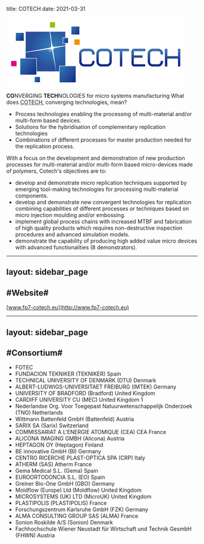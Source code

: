 title: COTECH
date: 2021-03-31

<!--break-->
![COTECH](/images/cotech-logo.png)

<strong>CO</strong>NVERGING <strong>TECH</strong>NOLOGIES for micro systems manufacturing
What does <abbr title="Converging Technologies">COTECH</abbr>, converging technologies, mean?

* Process technologies enabling the processing of multi-material and/or multi-form based devices.
* Solutions for the hybridisation of complementary replication technologies
* Combinations of different processes for master production needed for the replication process.

With a focus on the development and demonstration of new production processes for multi-material and/or multi-form based micro-devices made of polymers, Cotech's objectives are to:

* develop and demonstrate micro replication techniques supported by emerging tool-making technologies for processing multi-material components.
* develop and demonstrate new convergent technologies for replication combining capabilities of different processes or techniques based on micro injection moulding and/or embossing.
* implement global process chains with increased MTBF and fabrication of high quality products which requires non-destructive inspection procedures and advanced simulation models.
* demonstrate the capability of producing high added value micro devices with advanced functionalities (8 demonstrators).

---
layout: sidebar_page
---

## #Website#


[www.fp7-cotech.eu](http://www.fp7-cotech.eu)

---
layout: sidebar_page
---

## #Consortium#


* FOTEC
* FUNDACION TEKNIKER (TEKNIKER) Spain 
* TECHNICAL UNIVERSITY OF DENMARK (DTU) Denmark 
* ALBERT-LUDWIGS-UNIVERSITAET FREIBURG (IMTEK) Germany 
* UNIVERSITY OF BRADFORD (Bradford) United Kingdom 
* CARDIFF UNIVERSITY CU (MEC) United Kingdom 1
* Nederlandse Org. Voor Toegepast Natuurwetenschappelijk Onderzoek (TNO) Netherlands 
* Wittmann Battenfeld GmbH (Battenfeld) Austria 
* SARIX SA (Sarix) Switzerland 
* COMMISSARIAT A L'ENERGIE ATOMIQUE (CEA) CEA France 
* ALICONA IMAGING GMBH (Alicona) Austria
* HEPTAGON OY (Heptagon) Finland
* BE innovative GmbH (BI) Germany 
* CENTRO RICERCHE PLAST-OPTICA SPA (CRP) Italy 
* ATHERM (SAS) Atherm France 
* Gema Medical S.L. (Gema) Spain 
* EUROORTODONCIA S.L. (EO) Spain 
* Greiner Bio-One GmbH (GBO) Germany 
* Moldflow (Europe) Ltd (Moldflow) United Kingdom
* MICROSYSTEMS (UK) LTD (MicroUK) United Kingdom 
* PLASTIPOLIS (PLASTIPOLIS) France 
* Forschungszentrum Karlsruhe GmbH (FZK) Germany
* ALMA CONSULTING GROUP SAS (ALMA) France 
* Sonion Roskilde A/S (Sonion) Denmark 
* Fachhochschule Wiener Neustadt für Wirtschaft und Technik GesmbH (FHWN) Austria